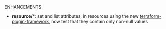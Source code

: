 <!-- markdownlint-disable-file MD013 MD041 -->
ENHANCEMENTS:

* **resource/***: set and list attributes, in resources using the new [terraform-plugin-framework](https://github.com/hashicorp/terraform-plugin-framework), now test that they contain only non-null values

